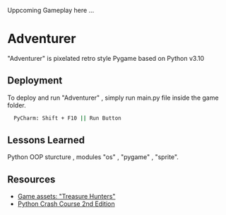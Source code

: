 Uppcoming Gameplay here ...

# Adventurer

"Adventurer" is pixelated retro style Pygame based on Python v3.10

## Deployment

To deploy and run "Adventurer" , simply run main.py file inside the game folder.

```bash
  PyCharm: Shift + F10 || Run Button
```

## Lessons Learned

Python OOP sturcture , modules "os" , "pygame" , "sprite".

## Resources

- [Game assets: "Treasure Hunters"](https://pixelfrog-assets.itch.io/treasure-hunters)
- [Python Crash Course 2nd Edition](https://www.pdfdrive.com/python-crash-course-2nd-edition-2019-e200808714.html)

